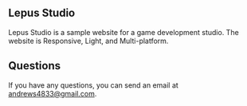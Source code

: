 ## Lepus Studio

Lepus Studio is a sample website for a game development studio. The website is 
Responsive, Light, and Multi-platform.

## Questions
If you have any questions, you can send an email at andrews4833@gmail.com.
